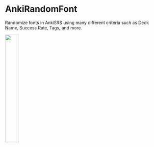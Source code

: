 # AnkiRandomFont
Randomize fonts in AnkiSRS using many different criteria such as Deck Name, Success Rate, Tags, and more.

<img src="https://github.com/AustinHasten/AnkiRandomFont/assets/16011612/c3b74382-7f23-48da-9131-e0d47ce19387" width=30% height=30%>
